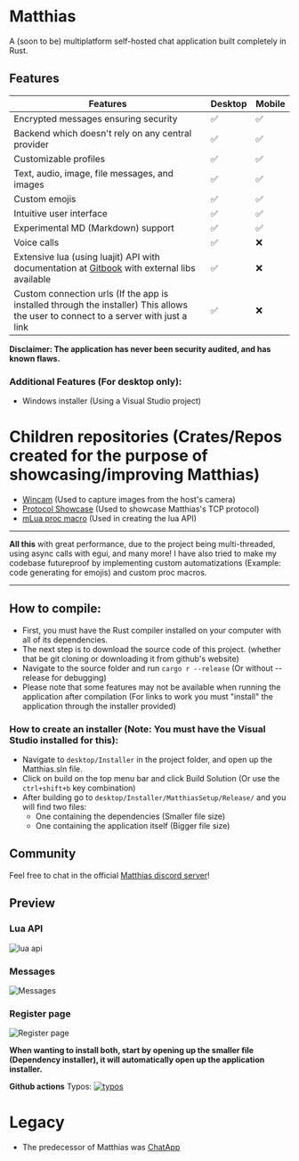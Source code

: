 # Matthias

A (soon to be) multiplatform self-hosted chat application built completely in Rust.

## Features

| Features                                                                                                                            | Desktop | Mobile |
| ----------------------------------------------------------------------------------------------------------------------------------- | ------- | ------ |
| Encrypted messages ensuring security                                                                                                | ✅      | ✅     |
| Backend which doesn't rely on any central provider                                                                                  | ✅      | ✅     |
| Customizable profiles                                                                                                               | ✅      | ✅     |
| Text, audio, image, file messages, and images                                                                                       | ✅      | ✅     |
| Custom emojis                                                                                                                       | ✅      | ✅     |
| Intuitive user interface                                                                                                            | ✅      | ✅     |
| Experimental MD (Markdown) support                                                                                                  | ✅      | ✅     |
| Voice calls                                                                                                                         | ✅      | ❌     |
| Extensive lua (using luajit) API with documentation at [Gitbook](https://matthias.gitbook.io/) with external libs available         | ✅      | ❌     |
| Custom connection urls (If the app is installed through the installer) This allows the user to connect to a server with just a link | ✅      | ❌     |

**Disclaimer: The application has never been security audited, and has known flaws.**

### Additional Features (For desktop only):

- Windows installer (Using a Visual Studio project)

# Children repositories (Crates/Repos created for the purpose of showcasing/improving Matthias)

- [Wincam](https://github.com/marci1175/wincam) (Used to capture images from the host's camera)
- [Protocol Showcase](https://github.com/marci1175/matthias-tokio-protocol/tree/master) (Used to showcase Matthias's TCP protocol)
- [mLua proc macro](https://github.com/marci1175/mlua_proc_macro) (Used in creating the lua API)

---

**All this** with great performance, due to the project being multi-threaded, using async calls with egui, and many more!
I have also tried to make my codebase futureproof by implementing custom automatizations (Example: code generating for emojis) and custom proc macros.

---

## How to compile:

- First, you must have the Rust compiler installed on your computer with all of its dependencies.
- The next step is to download the source code of this project. (whether that be git cloning or downloading it from github's website)
- Navigate to the source folder and run `cargo r --release` (Or without --release for debugging)
- Please note that some features may not be available when running the application after compilation (For links to work you must "install" the application through the installer provided)

### How to create an installer (Note: You must have the Visual Studio installed for this):

- Navigate to `desktop/Installer` in the project folder, and open up the Matthias.sln file.
- Click on build on the top menu bar and click Build Solution (Or use the `ctrl+shift+b` key combination)
- After building go to `desktop/Installer/MatthiasSetup/Release/` and you will find two files:
  - One containing the dependencies (Smaller file size)
  - One containing the application itself (Bigger file size)

## Community

Feel free to chat in the official [Matthias discord server](https://discord.gg/66KFkByMGa)!

## Preview

### Lua API

![lua api](https://github.com/marci1175/Matthias/blob/813d91dec618beca08e85f9c09e7acb1d977c03d/.github/assets/luaapi.png)

### Messages

![Messages](https://github.com/marci1175/Matthias/blob/813d91dec618beca08e85f9c09e7acb1d977c03d/.github/assets/messages.png)

### Register page

![Register page](https://github.com/marci1175/Matthias/blob/813d91dec618beca08e85f9c09e7acb1d977c03d/.github/assets/register.png)

**When wanting to install both, start by opening up the smaller file (Dependency installer), it will automatically open up the application installer.**

**Github actions**
Typos: [![typos](https://github.com/marci1175/Matthias/actions/workflows/typos.yml/badge.svg)](https://github.com/marci1175/Matthias/actions/workflows/typos.yml)

# Legacy

- The predecessor of Matthias was [ChatApp](https://github.com/marci1175/ChatApp)

